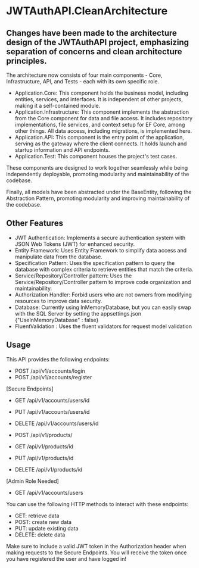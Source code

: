 # JWTAuthAPI.CleanArchitecture


## Changes have been made to the architecture design of the JWTAuthAPI project, emphasizing separation of concerns and clean architecture principles. 
The architecture now consists of four main components - Core, Infrastructure, API, and Tests - each with its own specific role.

* Application.Core: This component holds the business model, including entities, services, and interfaces. It is independent of other projects, making it a self-contained module.
* Application.Infrastructure: This component implements the abstraction from the Core component for data and file access. It includes repository implementations, file services, and context setup for EF Core, among other things. All data access, including migrations, is implemented here.
* Application.API: This component is the entry point of the application, serving as the gateway where the client connects. It holds launch and startup information and API endpoints.
* Application.Test: This component houses the project's test cases.

These components are designed to work together seamlessly while being independently deployable, promoting modularity and maintainability of the codebase.

Finally, all models have been abstracted under the BaseEntity, following the Abstraction Pattern, promoting modularity and improving maintainability of the codebase.


## Other Features
* JWT Authentication: Implements a secure authentication system with JSON Web Tokens (JWT) for enhanced security.
* Entity Framework: Uses Entity Framework to simplify data access and manipulate data from the database.
* Specification Pattern: Uses the specification pattern to query the database with complex criteria to retrieve entities that match the criteria.
* Service/Repository/Controller pattern: Uses the Service/Repository/Controller pattern to improve code organization and maintainability.
* Authorization Handler: Forbid users who are not owners from modifying resources to improve data security.
* Database: Currently using InMemoryDatabase, but you can easily swap with the SQL Server by setting the appsettings.json {"UseInMemoryDatabase" : false}
* FluentValidation : Uses the fluent validators for request model validation

## Usage
This API provides the following endpoints:

* POST /api/v1/accounts/login
* POST /api/v1/accounts/register

[Secure Endpoints]
* GET /api/v1/accounts/users/id
* PUT /api/v1/accounts/users/id
* DELETE /api/v1/accounts/users/id 

* POST /api/v1/products/
* GET /api/v1/products/id
* PUT /api/v1/products/id
* DELETE /api/v1/products/id 

[Admin Role Needed]
* GET /api/v1/accounts/users 

You can use the following HTTP methods to interact with these endpoints:

* GET: retrieve data
* POST: create new data
* PUT: update existing data
* DELETE: delete data

Make sure to include a valid JWT token in the Authorization header when making requests to the Secure Endpoints. You will receive the token once you have registered the user and have logged in!